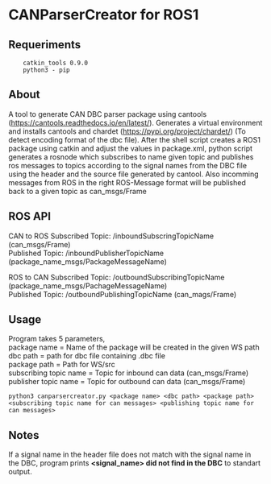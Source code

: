# CANParserCreator for ROS1

## Requeriments

```
    catkin_tools 0.9.0
    python3 - pip
```

## About
A tool to generate CAN DBC parser package using cantools (https://cantools.readthedocs.io/en/latest/).
Generates a virtual environment and installs cantools and chardet (https://pypi.org/project/chardet/) (To detect encoding format of the dbc file).
After the shell script creates a ROS1 package using catkin and adjust the values in package.xml, python script generates a rosnode which subscribes to name given topic and publishes ros messages to topics according to the signal names from the DBC file using the header and the source file generated by cantool.
Also incomming messages from ROS in the right ROS-Message format will be published back to a given topic as can_msgs/Frame

## ROS API
CAN to ROS
Subscribed Topic: /inboundSubscringTopicName (can_msgs/Frame) <br />
Published Topic: /inboundPublisherTopicName (package_name_msgs/PackageMessageName)

ROS to CAN
Subscribed Topic: /outboundSubscribingTopicName (package_name_msgs/PachageMessageName) <br/>
Published Topic: /outboundPublishingTopicName (can_mags/Frame)

## Usage

Program takes 5 parameters,<br />
package name = Name of the package will be created in the given WS path <br />
dbc path = path for dbc file containing .dbc file <br />
package path = Path for WS/src <br />
subscribing topic name = Topic for inbound can data (can_msgs/Frame) <br />
publisher topic name = Topic for outbound can data (can_msgs/Frame) <br />  

```
python3 canparsercreator.py <package name> <dbc path> <package path> <subscribing topic name for can messages> <publishing topic name for can messages>
```

## Notes

If a signal name in the header file does not match with the signal name in the DBC, program prints **<signal_name> did not find in the DBC** to standart output.

